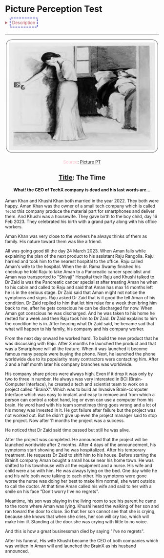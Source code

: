 # Picture Perception Test
<details>  
	<summary style="color:#bf616a;-webkit-user-select: none; -khtml-user-select: none; -moz-user-select: none; -ms-user-select: none; -o-user-select: none; user-select: none; margin-bottom:15px;cursor:pointer"><span style="border: 3px; border-color: #6f6fc8; border-style: dashed;padding:5px;border-radius:4px;">Description</span></summary>
	 <ul>
		 <li>Providing students a few picture and let them choose one picture and write a story based on one’s perception.</li>
		<li>Applying mind-mapping technique, creativity, critical thinking skills.</li>
	</ul>
</details>
 

---



![Picture PT](../../../assets/images/picperc.png)

<p align="center"><span style="color:pink">Source</span>: <a href="https://image.slidesharecdn.com/standarizedtests-121230001331-phpapp01/95/standarized-tools-9-638.jpg?cb=1356826549" target="_blank">Picture PT</a></p>


<h2 align="center" style="color:"><u>Title</u>: The Time</h2>

<h4 align="center">What! the CEO of TechX company is dead and his last words are...</h4>

Aman Khan and Khushi Khan both married in the year 2022. They both were happy. Aman Khan was the owner of a small tech company which is called `TechX` this company produce the material part for smartphones and deliver them. And Khushi was a housewife. They gave birth to the boy child, day 16 Feb 2023. They celebrated his birth with a grand party along with his office workers.

Aman Khan was very close to the workers he always thinks of them as family. His nature toward them was like a friend.

All was going good till the day 24 March 2023. When Aman falls while explaining the plan of the next product to his assistant Raju Rangolia. Raju harried and took him to the nearest hospital to the office. Raju called Aman's wife to the hospital. When the dr. Rama Swamy finished his checkup he told Raju to take Aman to a
Pancreatic cancer specialist and Aman was transported to  "Shivaji"  Hospital their Raju and Khushi talked to Dr Zaid is was the Pancreatic cancer specialist after treating Aman he when to his cabin and called to Raju and said that Aman has max 14 months left he is in the serious stage. Dr Zaid said that Aman might not notice the symptoms and signs. Raju asked Dr Zaid that is it good the tell Aman of his condition. Dr Zaid replied to him that let him relax for a week then bring him back to me, after he gets conscious he can be discharged for now. When Aman got conscious he was discharged. And he was taken to his home he rested for a week and then Raju took him to Dr Zaid. Dr Zaid explains to him the condition he is in. After hearing what Dr Zaid said, he became sad that what will happen to his family, his company and his company worker.

From the next day onward he worked hard. To build the new product that he was discussing with Raju. After 3 months he launched the product and that was a Smartphone will all the feature. When it was launched it become famous many people were buying the phone. Next, he launched the phone worldwide due to its popularity many contractors were contacting him. After 2 and a half month later his company branches was worldwide.

His company share prices were always high. Even if it drop it was only by two to three in number. He always was very interested in BCI (Brain-Computer Interface), he created a tech and scientist team to work on a project called "BrainX".
Which was to build an Invasive Brain-computer Interface which was easy to implant and easy to remove and from which a person can control a robot hand, leg or even can use a computer from his brain. He word hard with his team sometimes thing goes wrong and a lot of his money was invested in it. He got failure after failure but the project was not worked out. But he didn't give up even the project manager said to stop the project. Now after 11 months the project was a success. 

He noticed that Dr Zaid said time passed but still he was alive.

After the project was completed. He announced that the project will be launched worldwide after 2 months. After 4 days of the announcement, his symptoms start showing and he was hospitalized. After his temporary treatment. He requests Dr Zaid to shift him to his house. Before starting the BrainX company Aman bought a small house near his home town. He was shifted to his townhouse with all the equipment and a nurse. His wife and child were also with him. He was always lying on the bed. One day while he and his wife both were talking to each other. His symptoms were gone worse the nurse was doing her best to make him normal, she went outside to call the doctor. At that time Aman called his wife and said to her with a smile on his face "Don't worry I've no regrets".

Meantime, his son was playing in the living room to see his parent he came to the room where Aman was lying. Khushi heard the walking of her son and ran toward the door to close. So that her son cannot see that she is crying, because she knows that when she cries, her son will cry too, which will make him ill. Standing at the door she was crying with little to no voice.

And this is how a great businessman died by saying "I've no regrets".

After his funeral,
His wife Khushi became the CEO of both companies which was written in Aman will and launched the BrainX as his husband announced.
